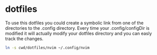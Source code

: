 # dotfiles

To use this dotfiles you could create a symbolic link from one of the directories to the .config directory. Every time your .config/configDir is
modified it will actually modify your dotfiles directory and you can easly track the changes.

```bash
ln -s cwd/dotfiles/nvim ~/.config/nvim
```

